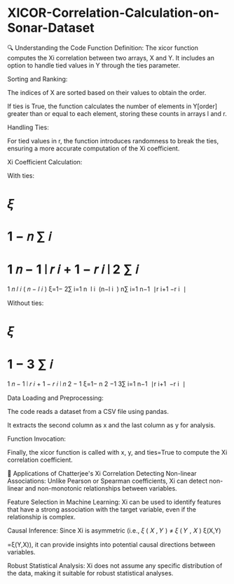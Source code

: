 # XICOR-Correlation-Calculation-on-Sonar-Dataset
🔍 Understanding the Code
Function Definition:
The xicor function computes the Xi correlation between two arrays, X and Y. It includes an option to handle tied values in Y through the ties parameter.

Sorting and Ranking:

The indices of X are sorted based on their values to obtain the order.

If ties is True, the function calculates the number of elements in Y[order] greater than or equal to each element, storing these counts in arrays l and r.

Handling Ties:

For tied values in r, the function introduces randomness to break the ties, ensuring a more accurate computation of the Xi coefficient.

Xi Coefficient Calculation:

With ties:

𝜉
=
1
−
𝑛
∑
𝑖
=
1
𝑛
−
1
∣
𝑟
𝑖
+
1
−
𝑟
𝑖
∣
2
∑
𝑖
=
1
𝑛
𝑙
𝑖
(
𝑛
−
𝑙
𝑖
)
ξ=1− 
2∑ 
i=1
n
​
 l 
i
​
 (n−l 
i
​
 )
n∑ 
i=1
n−1
​
 ∣r 
i+1
​
 −r 
i
​
 ∣
​
 
Without ties:

𝜉
=
1
−
3
∑
𝑖
=
1
𝑛
−
1
∣
𝑟
𝑖
+
1
−
𝑟
𝑖
∣
𝑛
2
−
1
ξ=1− 
n 
2
 −1
3∑ 
i=1
n−1
​
 ∣r 
i+1
​
 −r 
i
​
 ∣
​
 
Data Loading and Preprocessing:

The code reads a dataset from a CSV file using pandas.

It extracts the second column as x and the last column as y for analysis.

Function Invocation:

Finally, the xicor function is called with x, y, and ties=True to compute the Xi correlation coefficient.

📌 Applications of Chatterjee's Xi Correlation
Detecting Non-linear Associations:
Unlike Pearson or Spearman coefficients, Xi can detect non-linear and non-monotonic relationships between variables.

Feature Selection in Machine Learning:
Xi can be used to identify features that have a strong association with the target variable, even if the relationship is complex.

Causal Inference:
Since Xi is asymmetric (i.e., 
𝜉
(
𝑋
,
𝑌
)
≠
𝜉
(
𝑌
,
𝑋
)
ξ(X,Y)

=ξ(Y,X)), it can provide insights into potential causal directions between variables.

Robust Statistical Analysis:
Xi does not assume any specific distribution of the data, making it suitable for robust statistical analyses.
